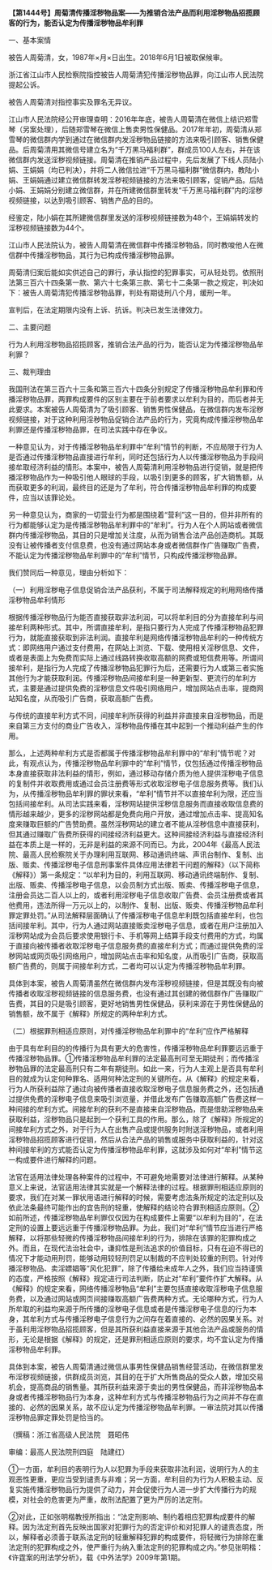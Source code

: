 **【第1444号】周菊清传播淫秽物品案——为推销合法产品而利用淫秽物品招揽顾客的行为，能否认定为传播淫秽物品牟利罪**

一、基本案情

被告人周菊清，女，1987年×月×日出生。2018年6月1日被取保候审。

浙江省江山市人民检察院指控被告人周菊清犯传播淫秽物品罪，向江山市人民法院提起公诉。

被告人周菊清对指控事实及罪名无异议。

江山市人民法院经公开审理查明：2016年年底，被告人周菊清在微信上结识郑雪琴（另案处理），后随郑雪琴在微信上售卖男性保健品。2017年年初，周菊清从郑雪琴的微信群内学到通过在微信群内发淫秽物品链接的方法来吸引顾客、销售保健品。后周菊清用其微信号建立名为“千万黑马福利群”，群成员100人左右，并在该微信群内发送淫秽视频链接。周菊清在推销产品过程中，先后发展了下线人员陆小娟、王娟娟（均已判决），并将二人微信拉进“千万黑马福利群”微信群内，教陆小娟、王娟娟通过建立微信群转发淫秽视频链接的方法来吸引顾客，促销产品。后陆小娟、王娟娟分别建立微信群，并在所建微信群里转发“千万黑马福利群”内的淫秽视频链接，以达到吸引顾客、销售产品的目的。

经鉴定，陆小娟在其所建微信群里发送的淫秽视频链接数为48个，王娟娟转发的淫秽视频链接数为44个。

江山市人民法院认为，被告人周菊清在微信群中传播淫秽物品，同时教唆他人在微信群中传播淫秽物品，其行为已构成传播淫秽物品罪。

周菊清归案后能如实供述自己的罪行，承认指控的犯罪事实，可从轻处罚。依照刑法第三百六十四条第一款、第六十七条第三款、第七十二条第一款之规定，判决如下：被告人周菊清犯传播淫秽物品罪，判处有期徒刑八个月，缓刑一年。

宣判后，在法定期限内没有上诉、抗诉。判决已发生法律效力。

二、主要问题

行为人利用淫秽物品招揽顾客，推销合法产品的行为，能否认定为传播淫秽物品牟利罪？

三、裁判理由

我国刑法在第三百六十三条和第三百六十四条分别规定了传播淫秽物品牟利罪和传播淫秽物品罪，两罪构成要件的区别主要在于前者要求以牟利为目的，而后者并无此要求。本案被告人周菊清为了吸引顾客、销售男性保健品，在微信群内发布淫秽视频链接，对于这种利用淫秽物品促销合法产品的行为，究竟构成传播淫秽物品牟利罪还是传播淫秽物品罪，在司法实践中存在争议。

一种意见认为，对于传播淫秽物品牟利罪中“牟利”情节的判断，不应局限于行为人是否通过传播淫秽物品直接进行牟利，同时还包括行为人以传播淫秽物品为手段间接牟取经济利益的情形。本案中，被告人周菊清利用淫秽物品进行促销，就是把传播淫秽物品作为一种吸引他人眼球的手段，以吸引到更多的顾客，扩大销售额，从而获取更多的利润，最终目的还是为了牟利，符合传播淫秽物品牟利罪的构成要件，应当以该罪论处。

另一种意见认为，商家的一切营业行为都是围绕着“营利”这一目的，但并非所有的行为都能够认定为是传播淫秽物品牟利罪中的“牟利”。行为人在个人网站或者微信群内传播淫秽物品，其目的只是增加关注度，从而为销售合法产品创造商机。其既没有让被传播者支付信息费，也没有通过网站本身或者微信群作广告赚取广告费，不能认定为传播淫秽物品牟利罪中的“牟利”情节，只构成传播淫秽物品罪。

我们赞同后一种意见，理由分析如下：

（一）利用淫秽电子信息促销合法产品获利，不属于司法解释规定的利用网络传播淫秽物品牟利情形

根据传播淫秽物品行为能否直接获取非法利润，可以将牟利目的分为直接牟利与间接牟利两种形式。其中，所谓直接牟利，是指只要行为人完成了传播淫秽物品犯罪行为，就能直接获取到非法利润。直接牟利是网络传播淫秽物品牟利的一种传统方式：即网络用户通过支付费用，在网站上浏览、下载、使用相关淫秽信息、文件，或者是表面上为免费而实际上通过线路转换收取高额的网费或短信费用等。所谓间接牟利，是指行为人完成了传播淫秽物品犯罪行为后，还需要行为人或第三者实施其他行为才能获取利润。传播淫秽物品间接牟利是一种更新型、更流行的牟利方式，主要是通过提供免费的淫秽信息文件吸引网络用户，增加网站点击率，提商网站知名度，从而吸引广告商，获取高额广告费。

与传统的直接牟利方式不同，间接牟利所获得的利益并非直接来自淫秽物品，而是来自第三方支付的商业广告收入，淫秽物品传播在其中起到一个推动利益产生的作用。

那么，上述两种牟利方式是否都属于传播淫秽物品牟利罪中的“牟利”情节呢？对此，有观点认为，传播淫秽物品牟利罪中的“牟利”情节，仅包括通过传播淫秽物品本身直接获取非法利益的情形，例如，通过移动存储介质为他人提供淫秽电子信息的复制件并收取费用或通过会员注册费等形式收取淫秽电子信息服务费等。我们认为，从传播淫秽物品牟利罪的罪状来看，“牟利”情节并不以直接牟利为限，还应当包括间接牟利。从司法实践来看，淫秽网站提供淫秽信息服务而直接收取信息费的情形越来越少，更多的淫秽网站都是免费向用户开放，通过增加点击率、提高知名度来赚取巨额的广告赞助费。虽然淫秽网站的建立者不能从淫秽信息中直接获利，但其通过赚取广告费所获得的间接经济利益更大。这种间接经济利益与直接经济利益在本质上是一样的，无非是利益的来源不同而已。为此，2004年《最高人民法院、最高人民检察院关于办理利用互联网、移动通讯终端、声讯台制作、复制、出版、贩卖、传播淫秽电子信息刑事案件具体应用法律若干问题的解释》（以下简称《解释》）第一条规定：“以牟利为目的，利用互联网、移动通讯终端制作、复制、出版、贩卖、传播淫秽电子信息，以会员制方式出版、贩卖、传播淫秽电子信息，注册会员达二百人以上的，或者利用淫秽电子信息收取广告费、会员注册费或者其他费用，违法所得一万元以上的，以制作、复制、出版、贩卖、传播淫秽物品牟利罪定罪处罚。”从司法解释层面确认了传播淫秽电子信息牟利既包括直接牟利，也包括间接牟利。其中，行为人通过网站直接贩卖淫秽电子信息，或者在用户注册加入淫秽网站成为会员后要求使用银行卡、手机等网上结算手段支付费用的方式，均属于直接向被传播者收取淫秽电子信息服务费的直接牟利方式；而通过提供免费的淫秽网站或网页吸引网络用户，增加网站点击率和知名度，从而吸引广告商，获取高额广告费的，则属于间接牟利方式，二者均可以认定为传播淫秽物品牟利罪。

具体到本案，被告人周菊清虽然在微信群内发布淫秽视频链接，但是其既没有向被传播者收取淫秽视频链接的信息服务费，也没有通过其创建的微信群作广告赚取广告费，其目的只是吸引顾客，更好地销售男性保健品，获利来源在于男性保健品的销售额，故不属于《解释》所规定的两种牟利方式。

（二）根据罪刑相适应原则，对传播淫秽物品牟利罪中的“牟利”应作严格解释

由于具有牟利目的的传播行为具有更大的危害性，传播淫秽物品牟利罪要远远重于传播淫秽物品罪。①传播淫秽物品牟利罪的法定最高刑可至无期徒刑；而传播淫秽物品罪的法定最高刑只有二年有期徒刑。如此一来，行为人主观上是否具有牟利目的就成为认定何种罪名、适用何种法定刑的关键所在。从《解释》的规定来看，行为人所获利益除了通过向被传播者直接收取淫秽电子信息服务费之外，还包括通过提供免费的淫秽电子信息来吸引浏览量，并借此发布广告赚取高额广告费这样一种间接的牟利方式。间接牟利的获利不是直接来自淫秽物品，而是借助淫秽物品来获取利益，淫秽物品只是起到一个获利工具的作用。那么，除了《解释》所规定的间接牟利方式之外，对于行为人在出售产品或提供服务时附送淫秽物品，或者利用淫秽物品招揽顾客进行促销，然后从合法产品的销售或服务中获取利益的，针对这种间接牟利的方式能否认定为传播淫秽物品牟利罪，这就涉及如何对“牟利”情节这一构成要件进行解释的问题。

法官在适用法律处理各种案件的过程中，不可避免地需要对法律进行解释。从某种意义上来说，法官适用法律其实就是一个解释法律的过程。根据罪刑相适应原则的要求，我们在对某一罪状用语进行解释的时候，需要考虑法条所规定的法定刑以及依此法条最终可能作出的宜告刑的轻重，使解释的结论符合罪刑相适应原则。②如前所述，传播淫秽物品牟利罪仅仅因为在构成要件上需要“以牟利为目的”，在法定刑的设置上要远远重于传播淫秽物品罪。为此，我们对“牟利”情节应当进行严格解释，以将那些轻微的传播淫秽物品间接牟利的行为，排除在该罪的犯罪构成之外。而且，在现代法治社会中，谦抑性是刑法追求的价值目标，只有在迫不得已的情况下才能动用刑罚，能够动用较轻刑罚足以制裁的不应判处较重的刑罚。针对传播淫秽物品、卖淫嫖娼等“风化犯罪”，除了传播给未成年人之外，我们应当持谨慎的态度，严格按照《解释》规定进行司法判断，防止对“牟利”要件作扩大解释。从《解释》的规定来看，网络传播淫秽物品“牟利”主要包括直接收取淫秽电子信息服务费，以及通过网站或网页间接赚取高额广告费两种方式。无论哪种方式，行为人所牟取的利益均来源于所传播的淫秽电子信息或者是传播淫秽电子信息的行为本身，其牟利方式与传播淫秽电子信息行为之间存在着直接的、必然的因果关系。对于虽利用淫秽物品招揽顾客，但是其所获利益直接来源于其他合法产品或服务的情形，无论是根据《解释》的规定，还是罪刑相适应原则的要求，均不宜认定为传播淫秽物品牟利罪。

具体到本案，被告人周菊清通过微信从事男性保健品销售经营活动，在微信群里发布淫秽视频链接，供群成员浏览，其目的在于扩大所售商品的受众人数，增加交易机会，提高商品的销售量。其所获利益来源于卖出的男性保健品，而非淫秽物品本身或者传播淫秽物品行为本身，这种牟利方式与传播淫秽物品行为之间并不存在直接的、必然的因果关系，故不应认定为传播淫秽物品牟利罪。一审法院对其以传播淫秽物品罪定罪处罚是恰当的。

（撰稿：浙江省高级人民法院　聂昭伟

审编：最高人民法院刑四庭　陆建红）

①一方面，牟利目的表明行为人以犯罪为手段来获取非法利润，说明行为人的主观恶性更重，更应当受到谴责与非难；另一方面，牟利目的为行为人积极主动、反复实施传播淫秽物品行为提供了动力，并会促使行为人进一步扩大传播行为的规模，对社会的危害更为严重，故刑法配置了更为严厉的法定刑。

②对此，正如张明楷教授所指出：“法定刑影响、制约着相应犯罪构成要件的解释。因为法定刑首先反映出国家对犯罪行为的否定评价和对犯罪人的谴责态度，所以，解释者必须善于联系法定刑的轻重解释犯罪的构成要件，将轻微行为排除在重法定刑的犯罪构成之外，使严重行为纳入重法定刑的犯罪构成之内。”参见张明楷：《许霆案的刑法学分析》，载《中外法学》2009年第1期。